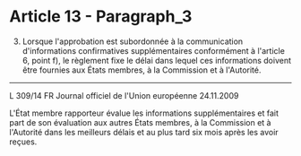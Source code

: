 # Article 13 - Paragraph_3

3. Lorsque l'approbation est subordonnée à la communication d'informations confirmatives supplémentaires conformément à l'article 6, point f), le règlement fixe le délai dans lequel ces informations doivent être fournies aux États membres, à la Commission et à l'Autorité.
---


L 309/14            FR                         Journal officiel de l'Union européenne                                24.11.2009

L'État membre rapporteur évalue les informations supplémentaires et fait part de son évaluation aux autres États membres, à la Commission et à l'Autorité dans les meilleurs délais et au plus tard six mois après les avoir reçues.